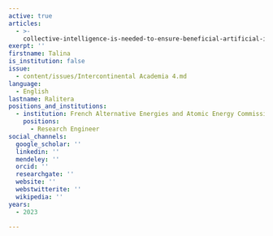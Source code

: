 ```yaml
---
active: true
articles:
  - >-
    collective-intelligence-is-needed-to-ensure-beneficial-artificial-intelligence
exerpt: ''
firstname: Talina
is_institution: false
issue:
  - content/issues/Intercontinental Academia 4.md
language:
  - English
lastname: Ralitera
positions_and_institutions:
  - institution: French Alternative Energies and Atomic Energy Commission (CEA)
    positions:
      - Research Engineer
social_channels:
  google_scholar: ''
  linkedin: ''
  mendeley: ''
  orcid: ''
  researchgate: ''
  website: ''
  webstwitterite: ''
  wikipedia: ''
years:
  - 2023

---
```

